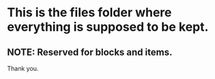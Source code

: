 # This is the files folder where everything is supposed to be kept.
## NOTE: Reserved for blocks and items.
Thank you.
